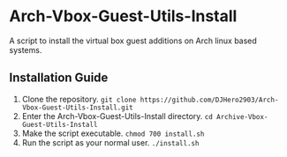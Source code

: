 # Arch-Vbox-Guest-Utils-Install

A script to install the virtual box guest additions on Arch linux based systems.

## Installation Guide

1. Clone the repository. `git clone https://github.com/DJHero2903/Arch-Vbox-Guest-Utils-Install.git`
1. Enter the Arch-Vbox-Guest-Utils-Install directory. `cd Archive-Vbox-Guest-Utils-Install`
1. Make the script executable. `chmod 700 install.sh`
1. Run the script as your normal user. `./install.sh`
